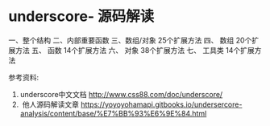 # underscore- 源码解读
一、整个结构
二、内部重要函数
三、数组/对象 25个扩展方法
四、 数组  20个扩展方法
五、 函数 14个扩展方法
六、 对象 38个扩展方法
七、 工具类  14个扩展方法



参考资料:
1. underscore中文文档
  http://www.css88.com/doc/underscore/
2.  他人源码解读文章
  https://yoyoyohamapi.gitbooks.io/undersercore-analysis/content/base/%E7%BB%93%E6%9E%84.html
  
